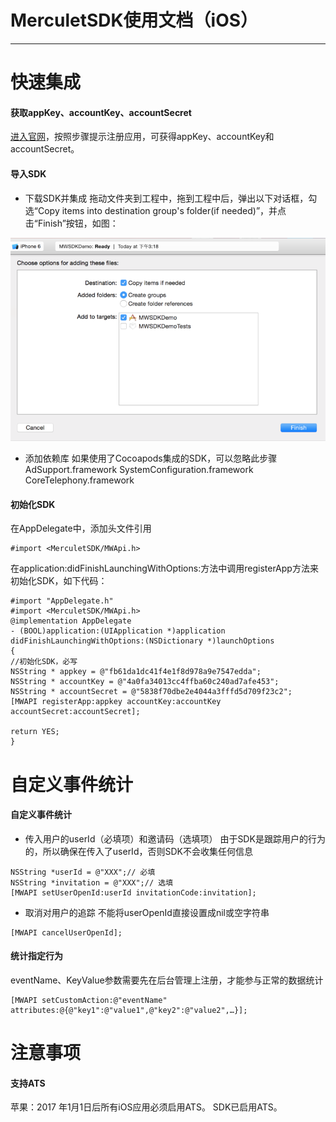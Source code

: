 
# MerculetSDK使用文档（iOS）

----

# 快速集成
#### 获取appKey、accountKey、accountSecret
[进入官网](http://merculet.io/)，按照步骤提示注册应用，可获得appKey、accountKey和accountSecret。
#### 导入SDK
- 下载SDK并集成
拖动文件夹到工程中，拖到工程中后，弹出以下对话框，勾选“Copy items into destination group's folder(if needed)”，并点击“Finish”按钮，如图：

![image.png](https://github.com/Merculet/UAViOSSDK/blob/master/files2.png)

- 添加依赖库
如果使用了Cocoapods集成的SDK，可以忽略此步骤
AdSupport.framework
SystemConfiguration.framework
CoreTelephony.framework

#### 初始化SDK
在AppDelegate中，添加头文件引用
```objc
#import <MerculetSDK/MWApi.h>
```
在application:didFinishLaunchingWithOptions:方法中调用registerApp方法来初始化SDK，如下代码：
```objc
#import "AppDelegate.h"
#import <MerculetSDK/MWApi.h>
@implementation AppDelegate
- (BOOL)application:(UIApplication *)application didFinishLaunchingWithOptions:(NSDictionary *)launchOptions
{
//初始化SDK，必写
NSString * appkey = @"fb61da1dc41f4e1f8d978a9e7547edda";
NSString * accountKey = @"4a0fa34013cc4ffba60c240ad7afe453";
NSString * accountSecret = @"5838f70dbe2e4044a3fffd5d709f23c2";
[MWAPI registerApp:appkey accountKey:accountKey accountSecret:accountSecret]; 

return YES;
}
```

# 自定义事件统计
#### 自定义事件统计
- 传入用户的userId（必填项）和邀请码（选填项）
由于SDK是跟踪用户的行为的，所以确保在传入了userId，否则SDK不会收集任何信息
```objc
NSString *userId = @"XXX";// 必填
NSString *invitation = @"XXX";// 选填
[MWAPI setUserOpenId:userId invitationCode:invitation];
```

-  取消对用户的追踪 
不能将userOpenId直接设置成nil或空字符串
```objc
[MWAPI cancelUserOpenId];
```

#### 统计指定行为
eventName、KeyValue参数需要先在后台管理上注册，才能参与正常的数据统计
```objc
[MWAPI setCustomAction:@"eventName" attributes:@{@"key1":@"value1",@"key2":@"value2",…}];
```

# 注意事项
#### 支持ATS
苹果：2017 年1月1日后所有iOS应用必须启用ATS。 SDK已启用ATS。



